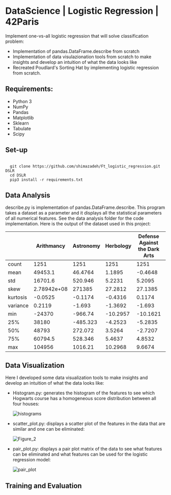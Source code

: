 # DataScience | Logistic Regression | 42Paris
Implement one-vs-all logistic regression that will solve classification problem: 
- Implementation of pandas.DataFrame.describe from scratch
- Implementation of data visulazionation tools from scratch to make insights and develop an intuition of what the data looks like
- Recreated Poudlard's Sorting Hat by implementing logistic regression from scratch.

## Requirements:
- Python 3
- NumPy
- Pandas
- Matplotlib
- Sklearn
- Tabulate
- Scipy

## Set-up
<pre><code>
  git clone https://github.com/shimazadeh/Ft_logistic_regression.git DSLR
  cd DSLR
  pip3 install -r requirements.txt</code></pre>

## Data Analysis
describe.py is implementation of pandas.DataFrame.describe. This program takes a dataset as a parameter and it displays all the statistical 
parameters of all numerical features. See the data analysis folder for the code implementation. Here is the output of the dataset used in this project:

|          | Arithmancy | Astronomy | Herbology | Defense Against the Dark Arts | Divination | Muggle Studies | Ancient Runes | History of Magi | Transfiguration | Potions | Care of Magical Creatures | Charms | Flying |
| -------- | ----------- | -------- | -------- | -------- | ------- | -------- | ------- | ------- | ------- | ------- | ------- | -------- | ------- |
| count | 1251 | 1251 | 1251 | 1251 | 1251 | 1251 | 1251 | 1251 | 1251 | 1251 | 1251 | 1251 | 1251 |
| mean     | 49453.1     | 46.4764  | 1.1895   | -0.4648  | 3.2138  | -222.904 | 496.252 | 2.9786  | 1029.86 | 5.9613  | -0.0643 | -243.326 | 23.109  |
| std      | 16701.6     | 520.946  | 5.2231   | 5.2095   | 4.111   | 484.986  | 106.711 | 4.457   | 43.9829 | 3.1029  | 0.9726  | 8.7904   | 97.755  |
| skew     | 2.78942e+08 | 271385   | 27.2812  | 27.1385  | 16.9003 | 235211   | 11387.2 | 19.8645 | 1934.49 | 9.6281  | 0.946   | 77.2712  | 9556.04 |
| kurtosis | -0.0525     | -0.1174  | -0.4316  | 0.1174   | -1.4067 | 0.8039   | 0.0318  | -1.0414 | -1.2183 | 0.0033  | -0.0202 | 0.3781   | 0.859   |
| variance | 0.2119      | -1.693   | -1.3692  | -1.693   | 0.6879  | -0.7592  | -1.5902 | -0.1    | 0.1994  | -0.5513 | 0.0342  | -1.088   | -0.1605 |
| min      | -24370      | -966.74  | -10.2957 | -10.1621 | -8.727  | -1043.96 | 283.87  | -8.4311 | 906.627 | -3.6208 | -3.3137 | -261.049 | -181.47 |
| 25%      | 38180       | -485.323 | -4.2523  | -5.2835  | 3.1205  | -573.969 | 396.41  | 2.2309  | 1025.64 | 3.6842  | -0.6944 | -250.586 | -40.085 |
| 50%      | 48793       | 272.072  | 3.5264   | -2.7207  | 4.621   | -419.164 | 464.328 | 4.4026  | 1045.48 | 5.8685  | -0.0651 | -244.789 | -1.92   |
| 75%      | 60794.5     | 528.346  | 5.4637   | 4.8532   | 5.727   | 264.144  | 597.517 | 5.8939  | 1058.33 | 8.2067  | 0.5756  | -232.528 | 52.625  |
| max      | 104956      | 1016.21  | 10.2968  | 9.6674   | 10.032  | 1092.39  | 745.396 | 11.8897 | 1094.46 | 13.5368 | 3.0565  | -225.428 | 279.07  |

## Data Visualization
Here I developed some data visualization tools to make insights and develop an intuition of what the data looks like:
- Histogram.py: generates the histogram of the features to see which Hogwarts course has a homogeneous score distribution between all four houses:
  
  ![histograms](https://github.com/shimazadeh/Ft_logistic_regression/assets/67879533/c7950c13-d595-4a22-ae7b-fc3c71415ec2)

- scatter_plot.py: displays a scatter plot of the features in the data that are similar and one can be eliminated:
  
  ![Figure_2](https://github.com/shimazadeh/Ft_logistic_regression/assets/67879533/9748a445-b3bf-4dd4-b258-43ba4a052e17)

- pair_plot.py: displays a pair plot matrix of the data to see what features can be eliminated and  what features can be used for the logistic regression model:
  
  ![pair_plot](https://github.com/shimazadeh/Ft_logistic_regression/assets/67879533/216e4d59-4d86-4aa2-87a3-cdbe3c3e80a7)


## Training and Evaluation


